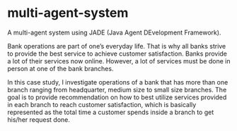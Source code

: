 # multi-agent-system

A multi-agent system using JADE (Java Agent DEvelopment Framework).

Bank operations are part of one’s everyday life. That is why all banks strive to provide the best service to achieve customer satisfaction. Banks provide a lot of their services now online. However, a lot of services must be done in person at one of the bank branches.


In this case study, I investigate operations of a bank that has more than one branch ranging from headquarter, medium size to small size branches. The goal is to provide recommendation on how to best utilize services provided in each branch to reach customer satisfaction, which is basically represented as the total time a customer spends inside a branch to get his/her request done.
